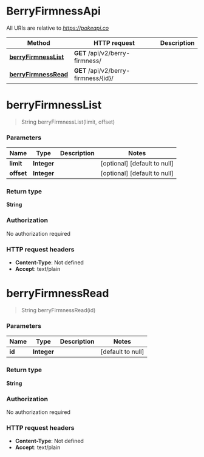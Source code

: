 # BerryFirmnessApi

All URIs are relative to *https://pokeapi.co*

| Method | HTTP request | Description |
|------------- | ------------- | -------------|
| [**berryFirmnessList**](BerryFirmnessApi.md#berryFirmnessList) | **GET** /api/v2/berry-firmness/ |  |
| [**berryFirmnessRead**](BerryFirmnessApi.md#berryFirmnessRead) | **GET** /api/v2/berry-firmness/{id}/ |  |


<a name="berryFirmnessList"></a>
# **berryFirmnessList**
> String berryFirmnessList(limit, offset)



### Parameters

|Name | Type | Description  | Notes |
|------------- | ------------- | ------------- | -------------|
| **limit** | **Integer**|  | [optional] [default to null] |
| **offset** | **Integer**|  | [optional] [default to null] |

### Return type

**String**

### Authorization

No authorization required

### HTTP request headers

- **Content-Type**: Not defined
- **Accept**: text/plain

<a name="berryFirmnessRead"></a>
# **berryFirmnessRead**
> String berryFirmnessRead(id)



### Parameters

|Name | Type | Description  | Notes |
|------------- | ------------- | ------------- | -------------|
| **id** | **Integer**|  | [default to null] |

### Return type

**String**

### Authorization

No authorization required

### HTTP request headers

- **Content-Type**: Not defined
- **Accept**: text/plain

